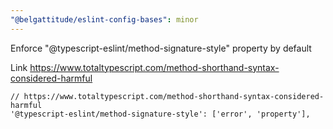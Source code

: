 ```yaml
---
"@belgattitude/eslint-config-bases": minor
---
```


Enforce "@typescript-eslint/method-signature-style" property by default

Link https://www.totaltypescript.com/method-shorthand-syntax-considered-harmful

```
// https://www.totaltypescript.com/method-shorthand-syntax-considered-harmful
'@typescript-eslint/method-signature-style': ['error', 'property'],
```
